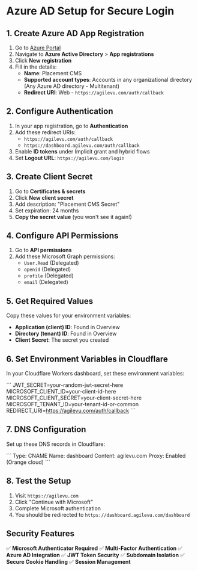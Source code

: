 # Azure AD Setup for Secure Login

## 1. Create Azure AD App Registration

1. Go to [Azure Portal](https://portal.azure.com)
2. Navigate to **Azure Active Directory** > **App registrations**
3. Click **New registration**
4. Fill in the details:
   - **Name**: Placement CMS
   - **Supported account types**: Accounts in any organizational directory (Any Azure AD directory - Multitenant)
   - **Redirect URI**: Web - `https://agilevu.com/auth/callback`

## 2. Configure Authentication

1. In your app registration, go to **Authentication**
2. Add these redirect URIs:
   - `https://agilevu.com/auth/callback`
   - `https://dashboard.agilevu.com/auth/callback`
3. Enable **ID tokens** under Implicit grant and hybrid flows
4. Set **Logout URL**: `https://agilevu.com/login`

## 3. Create Client Secret

1. Go to **Certificates & secrets**
2. Click **New client secret**
3. Add description: "Placement CMS Secret"
4. Set expiration: 24 months
5. **Copy the secret value** (you won't see it again!)

## 4. Configure API Permissions

1. Go to **API permissions**
2. Add these Microsoft Graph permissions:
   - `User.Read` (Delegated)
   - `openid` (Delegated)
   - `profile` (Delegated)
   - `email` (Delegated)

## 5. Get Required Values

Copy these values for your environment variables:

- **Application (client) ID**: Found in Overview
- **Directory (tenant) ID**: Found in Overview  
- **Client Secret**: The secret you created

## 6. Set Environment Variables in Cloudflare

In your Cloudflare Workers dashboard, set these environment variables:

\`\`\`
JWT_SECRET=your-random-jwt-secret-here
MICROSOFT_CLIENT_ID=your-client-id-here
MICROSOFT_CLIENT_SECRET=your-client-secret-here
MICROSOFT_TENANT_ID=your-tenant-id-or-common
REDIRECT_URI=https://agilevu.com/auth/callback
\`\`\`

## 7. DNS Configuration

Set up these DNS records in Cloudflare:

\`\`\`
Type: CNAME
Name: dashboard
Content: agilevu.com
Proxy: Enabled (Orange cloud)
\`\`\`

## 8. Test the Setup

1. Visit `https://agilevu.com`
2. Click "Continue with Microsoft"
3. Complete Microsoft authentication
4. You should be redirected to `https://dashboard.agilevu.com/dashboard`

## Security Features

✅ **Microsoft Authenticator Required**
✅ **Multi-Factor Authentication**
✅ **Azure AD Integration**
✅ **JWT Token Security**
✅ **Subdomain Isolation**
✅ **Secure Cookie Handling**
✅ **Session Management**
